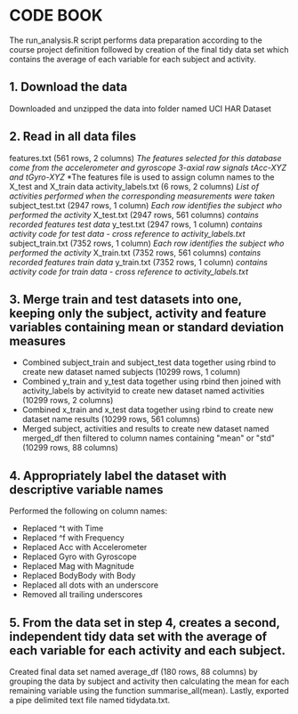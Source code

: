 # CODE BOOK
The run_analysis.R script performs data preparation according to the course project definition followed by creation of the final tidy data set which contains the average of each variable for each subject and activity.

## 1. Download the data
Downloaded and unzipped the data into folder named UCI HAR Dataset 

## 2. Read in all data files
features.txt (561 rows, 2 columns)
*The features selected for this database come from the accelerometer and gyroscope 3-axial raw signals tAcc-XYZ and tGyro-XYZ*
*The features file is used to assign column names to the X_test and X_train data
activity_labels.txt (6 rows, 2 columns)
*List of activities performed when the corresponding measurements were taken*
subject_test.txt (2947 rows, 1 column)
*Each row identifies the subject who performed the activity*
X_test.txt (2947 rows, 561 columns)
*contains recorded features test data*
y_test.txt (2947 rows, 1 column)
*contains activity code for test data - cross reference to activity_labels.txt*
subject_train.txt (7352 rows, 1 column)
*Each row identifies the subject who performed the activity*
X_train.txt (7352 rows, 561 columns)
*contains recorded features train data*
y_train.txt (7352 rows, 1 column)
*contains activity code for train data - cross reference to activity_labels.txt*

## 3. Merge train and test datasets into one, keeping only the subject, activity and feature variables containing mean or standard deviation measures
- Combined subject_train and subject_test data together using rbind to create new dataset named subjects (10299 rows, 1 column) 
- Combined y_train and y_test data together using rbind then joined with activity_labels by activityid to create new dataset named activities (10299 rows, 2 columns)
- Combined x_train and x_test data together using rbind to create new dataset name results (10299 rows, 561 columns)
- Merged subject, activities and results to create new dataset named merged_df then filtered to column names containing "mean" or "std" (10299 rows, 88 columns)

## 4. Appropriately label the dataset with descriptive variable names
Performed the following on column names:
- Replaced ^t with Time
- Replaced ^f with Frequency
- Replaced Acc with Accelerometer
- Replaced Gyro with Gyroscope
- Replaced Mag with Magnitude
- Replaced BodyBody with Body
- Replaced all dots with an underscore
- Removed all trailing underscores

## 5. From the data set in step 4, creates a second, independent tidy data set with the average of each variable for each activity and each subject.
Created final data set named average_df (180 rows, 88 columns) by grouping the data by subject and activity then calculating the mean for each remaining variable using the function summarise_all(mean).
Lastly, exported a pipe delimited text file named tidydata.txt.
